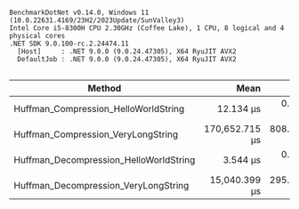```

BenchmarkDotNet v0.14.0, Windows 11 (10.0.22631.4169/23H2/2023Update/SunValley3)
Intel Core i5-8300H CPU 2.30GHz (Coffee Lake), 1 CPU, 8 logical and 4 physical cores
.NET SDK 9.0.100-rc.2.24474.11
  [Host]     : .NET 9.0.0 (9.0.24.47305), X64 RyuJIT AVX2
  DefaultJob : .NET 9.0.0 (9.0.24.47305), X64 RyuJIT AVX2


```
| Method                                 | Mean           | Error       | StdDev      |
|--------------------------------------- |---------------:|------------:|------------:|
| Huffman_Compression_HelloWorldString   |      12.134 μs |   0.2148 μs |   0.1904 μs |
| Huffman_Compression_VeryLongString     | 170,652.715 μs | 808.5533 μs | 675.1786 μs |
| Huffman_Decompression_HelloWorldString |       3.544 μs |   0.0089 μs |   0.0079 μs |
| Huffman_Decompression_VeryLongString   |  15,040.399 μs | 295.6142 μs | 547.9399 μs |
